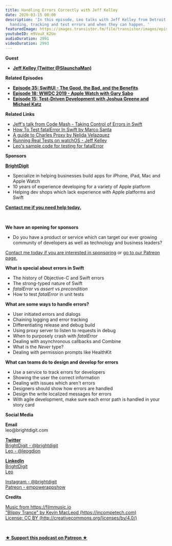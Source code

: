 ```yaml
---
title: Handling Errors Correctly with Jeff Kelley
date: 2020-03-15 00:00
description: 'In this episode, Leo talks with Jeff Kelley from Detroit Labs about
  handing, tracking and test errors and when they can happen. '
featuredImage: https://images.transistor.fm/file/transistor/images/episode/199013/full_1582327124-artwork.jpg
youtubeID: m9VouX_K2Uo
audioDuration: 2991
videoDuration: 2993
---
```

<p><b>Guest</b></p><ul><li><a href="https://twitter.com/SlaunchaMan"><strong>Jeff Kelley (Twitter @SlaunchaMan)</strong></a></li></ul><p><b>Related Episodes</b></p><ul>
<li><a href="https://share.transistor.fm/s/87165d83"><strong>Episode 35: SwiftUI - The Good, the Bad, and the Benefits</strong></a></li>
<li><a href="https://share.transistor.fm/s/3d4c7634"><strong>Episode 18: WWDC 2019 - Apple Watch with Gary Sabo</strong></a></li>
<li><a href="https://share.transistor.fm/s/eddb8632"><strong>Episode 15: Test-Driven Development with Joshua Greene and Michael Katz</strong></a></li>
</ul><p><b>Related Links</b></p><ul>
<li><a href="https://www.pluralsight.com/courses/codemash-session-62">Jeff's talk from Code Mash - Taking Control of Errors in Swift</a></li>
<li><a href="https://marcosantadev.com/test-swift-fatalerror/">How To Test fatalError In Swift by Marco Santa</a></li>
<li><a href="https://info.detroitlabs.com/detroit-labs-guide-to-charles-proxy%20">A guide to Charles Proxy by Nelida Velazquez</a></li>
<li><a href="https://blog.slaunchaman.com/2016/12/12/running-real-tests-on-watchos/">Running Real Tests on watchOS - Jeff Kelley</a></li>
<li><a href="https://github.com/brightdigit/Base32Crockford/blob/master/Sources/Base32Crockford/Base32CrockfordGenerator.swift">Leo's sample code for testing for fatalError</a></li>
</ul><p><b>Sponsors</b></p><p><a href="https://brightdigit.com/"><strong>BrightDigit</strong></a></p><ul>
<li>Specialize in helping businesses build apps for iPhone, iPad, Mac and Apple Watch</li>
<li>10 years of experience developing for a variety of Apple platform</li>
<li>Helping dev shops which lack experience with Apple platforms and Swift</li>
</ul><p><a href="https://brightdigit.com/contact/"><strong>Contact me if you need help today.</strong></a></p><p><br></p><p><strong>We have an opening for sponsors</strong></p><ul><li>Do you have a product or service which can target our ever growing community of developers as well as technology and business leaders? </li></ul><p><a href="https://brightdigit.com/contact/">Contact me today if you are interested in sponsoring</a> or <a href="https://www.patreon.com/empowerappsshow">go to our Patreon page.</a></p><p><b>What is special about errors in Swift </b></p><ul>
<li>The history of Objective-C and Swift errors</li>
<li>The strong-typed nature of Swift</li>
<li>
<em>fatalError</em> vs <em>assert</em> vs <em>precondition</em>
</li>
<li>How to test <em>fatalError</em> in unit tests</li>
</ul><p><b>What are some ways to handle errors?</b></p><ul>
<li>User initiated errors and dialogs</li>
<li>Chaining logging and error tracking</li>
<li>Differentiating release and debug build</li>
<li>Using proxy server to listen to requests in debug</li>
<li>When to purposely crash with <em>fatalError</em>
</li>
<li>Dealing with asynchronous callbacks and Combine</li>
<li>What is the <em>Never</em> type?</li>
<li>Dealing with permission prompts like HealthKit</li>
</ul><p><b>What can teams do to design and develop for errors</b></p><ul>
<li>Use a service to track errors for developers</li>
<li>Showing the user the correct information</li>
<li>Dealing with issues which aren't errors</li>
<li>Designers should show how errors are handled</li>
<li>Design the write localized messages for errors</li>
<li>With agile development, make sure each error path is handled in your story card</li>
</ul><p><b>Social Media</b></p><p><strong>Email</strong><br>leo@brightdigit.com</p><p><a href="https://twitter.com/brightdigit"><strong>Twitter </strong><br>BrightDigit - @brightdigit</a><br><a href="https://twitter.com/leogdion">Leo - @leogdion</a></p><p><a href="https://www.linkedin.com/company/bright-digit"><strong>LinkedIn</strong><br>BrightDigit</a><br><a href="https://www.linkedin.com/in/leogdion/">Leo</a></p><p><a href="https://www.instagram.com/brightdigit/">Instagram - @brightdigit</a><br><a href="https://www.patreon.com/empowerappsshow">Patreon - empowerappshow</a></p><p><b>Credits</b></p><p><a href="https://filmmusic.io">Music from https://filmmusic.io</a><br><a href="https://incompetech.com">"Blippy Trance" by Kevin MacLeod (https://incompetech.com)</a><br><a href="http://creativecommons.org/licenses/by/4.0/">License: CC BY (http://creativecommons.org/licenses/by/4.0/)</a></p><p><br></p><p><strong><a rel="payment" title="★ Support this podcast on Patreon ★" href="https://www.patreon.com/empowerappsshow">★ Support this podcast on Patreon ★</a></strong></p>
      